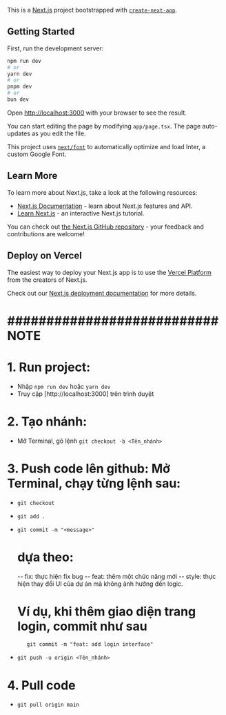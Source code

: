 This is a [Next.js](https://nextjs.org/) project bootstrapped with [`create-next-app`](https://github.com/vercel/next.js/tree/canary/packages/create-next-app).

## Getting Started

First, run the development server:

```bash
npm run dev
# or
yarn dev
# or
pnpm dev
# or
bun dev
```

Open [http://localhost:3000](http://localhost:3000) with your browser to see the result.

You can start editing the page by modifying `app/page.tsx`. The page auto-updates as you edit the file.

This project uses [`next/font`](https://nextjs.org/docs/basic-features/font-optimization) to automatically optimize and load Inter, a custom Google Font.

## Learn More

To learn more about Next.js, take a look at the following resources:

- [Next.js Documentation](https://nextjs.org/docs) - learn about Next.js features and API.
- [Learn Next.js](https://nextjs.org/learn) - an interactive Next.js tutorial.

You can check out [the Next.js GitHub repository](https://github.com/vercel/next.js/) - your feedback and contributions are welcome!

## Deploy on Vercel

The easiest way to deploy your Next.js app is to use the [Vercel Platform](https://vercel.com/new?utm_medium=default-template&filter=next.js&utm_source=create-next-app&utm_campaign=create-next-app-readme) from the creators of Next.js.

Check out our [Next.js deployment documentation](https://nextjs.org/docs/deployment) for more details.

# ########################### NOTE #################################
# 1. Run project: #
- Nhập `npm run dev` hoặc `yarn dev`
- Truy cập [http://localhost:3000] trên trình duyệt

# 2. Tạo nhánh: #
- Mở Terminal, gõ lệnh `git checkout -b <Tên_nhánh>`


# 3. Push code lên github: Mở Terminal, chạy từng lệnh sau: #

 - `git checkout`
 
 - `git add .`

 - `git commit -m "<message>" `
     # <message> dựa theo:
     -- fix: thực hiện fix bug 
     -- feat: thêm một chức năng mới
     -- style: thực hiện thay đổi UI của dự án mà không ảnh hưởng đến logic.
     # Ví dụ, khi thêm giao diện trang login, commit như sau
          git commit -m "feat: add login interface"

 -  `git push -u origin <Tên_nhánh>`


 # 4. Pull code #

 -   `git pull origin main`